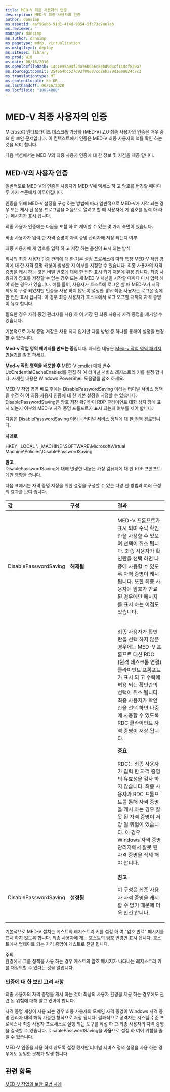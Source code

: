```yaml
---
title: MED-V 최종 사용자의 인증
description: MED-V 최종 사용자의 인증
author: dansimp
ms.assetid: aaf96eb6-91d1-4f4d-9854-5fc73c7ae7ab
ms.reviewer: ''
manager: dansimp
ms.author: dansimp
ms.pagetype: mdop, virtualization
ms.mktglfcycl: deploy
ms.sitesec: library
ms.prod: w10
ms.date: 06/16/2016
ms.openlocfilehash: 14c1e95a94f2da76b6b6c5ebd9d4cf14dcf839a7
ms.sourcegitcommit: 354664bc527d93f80687cd2eba70d1eea024c7c3
ms.translationtype: MT
ms.contentlocale: ko-KR
ms.lasthandoff: 06/26/2020
ms.locfileid: "10824888"
---
```

# MED-V 최종 사용자의 인증


Microsoft 엔터프라이즈 데스크톱 가상화 (MED-V) 2.0 최종 사용자의 인증은 매우 중요 한 보안 문제입니다. 이 컨텍스트에서 인증은 MED-V 최종 사용자의 id를 확인 하는 것을 의미 합니다.

다음 섹션에서는 MED-V의 최종 사용자 인증에 대 한 정보 및 지침을 제공 합니다.

## MED-V의 사용자 인증


일반적으로 MED-V의 인증은 사용자가 MED-V에 액세스 하 고 암호를 변경할 때마다 두 가지 수준에서 이루어집니다.

인증을 위해 MED-V 설정을 구성 하는 방법에 따라 일반적으로 MED-V가 시작 되는 경우 또는 게시 된 응용 프로그램을 처음으로 열려고 할 때 사용자에 게 암호를 입력 하 라는 메시지가 표시 됩니다.

최종 사용자 인증에는 다음을 포함 하 여 제어할 수 있는 몇 가지 측면이 있습니다.

최종 사용자가 입력 한 자격 증명이 자격 증명 관리자에 저장 되는지 여부

최종 사용자에 게 암호를 입력 하 고 저장 하는 옵션이 표시 되는 방식

회사의 최종 사용자 인증 관리에 대 한 기본 설정 프로세스에 따라 특정 MED-V 작업 영역에 대 한 자격 증명 캐싱이 발생할 지 여부를 지정할 수 있습니다. 최종 사용자의 자격 증명을 캐시 하는 것은 비밀 번호에 대해 한 번만 표시 되기 때문에 유용 합니다. 최종 사용자가 암호를 저장할 수 없는 경우 또는 새 MED-V 세션을 시작할 때마다 다시 입력 해야 하는 경우가 있습니다. 예를 들어, 사용자가 호스트에 로그온 할 때 MED-V가 시작 되도록 구성 되었지만 인증을 사용 하지 않도록 설정한 경우 최종 사용자는 로그온 중에 한 번만 표시 됩니다. 이 경우 최종 사용자가 호스트에서 로그 오프할 때까지 자격 증명이 유효 합니다.

필요한 경우 자격 증명 관리자를 사용 하 여 저장 된 최종 사용자 자격 증명을 제거할 수 있습니다.

기본적으로 자격 증명 저장은 사용 되지 않지만 다음 방법 중 하나를 통해이 설정을 변경할 수 있습니다.

**Med-v 작업 영역 패키지를 만드는 중**입니다. 자세한 내용은 [Med-v 작업 영역 패키지 만들기](create-a-med-v-workspace-package.md)를 참조 하세요.

**Med-v 작업 영역을 배포한 후** MED-V cmdlet 매개 변수 UxCredentialCacheEnabled를 편집 하 여 터미널 서비스 레지스트리 키를 설정 합니다. 자세한 내용은 Windows PowerShell 도움말을 참조 하세요.

MED-V 작업 영역 배포 후에는 DisablePasswordSaving 이라는 터미널 서비스 정책을 수정 하 여 최종 사용자 인증에 대 한 기본 설정을 지정할 수 있습니다. DisablePasswordSaving은 암호 저장 확인란이 RDP 클라이언트 대화 상자 창에 표시 되는지 여부와 MED-V 자격 증명 프롬프트가 표시 되는지 여부를 제어 합니다.

다음은 DisablePasswordSaving 이라는 터미널 서비스 정책에 대 한 정책 경로입니다.

**차례로**

HKEY _LOCAL \ _MACHINE \\SOFTWARE\\Microsoft\\Virtual Machine\\Policies\\DisablePasswordSaving

**참고**  
DisablePasswordSaving에 대해 변경한 내용은 가상 컴퓨터에 대 한 RDP 프롬프트에만 영향을 줍니다.



다음 표에서는 자격 증명 저장을 위한 설정을 구성할 수 있는 다양 한 방법과 여러 구성의 효과를 보여 줍니다.

<table>
<colgroup>
<col width="33%" />
<col width="33%" />
<col width="33%" />
</colgroup>
<thead>
<tr class="header">
<th align="left">값</th>
<th align="left">구성</th>
<th align="left">결과</th>
</tr>
</thead>
<tbody>
<tr class="odd">
<td align="left"><p>DisablePasswordSaving</p></td>
<td align="left"><p><strong>해제됨</strong></p></td>
<td align="left"><p>MED-V 프롬프트가 표시 되며 수락 확인란을 사용할 수 있으며 선택이 취소 됩니다. 최종 사용자가 확인란을 선택 하면 나중에 사용할 수 있도록 자격 증명이 캐시 됩니다. 또한 최종 사용자는 암호가 만료 된 경우에만 메시지를 표시 하는 이점도 있습니다.</p>
<p></p></td>
</tr>
<tr class="even">
<td align="left"><p></p></td>
<td align="left"><p></p></td>
<td align="left"><p>최종 사용자가 확인란을 선택 하지 않은 경우에는 MED-V 프롬프트 대신 RDC (원격 데스크톱 연결) 클라이언트 프롬프트가 표시 되 고 수락에 허용 되는 확인란의 선택이 취소 됩니다. 최종 사용자가 확인란을 선택 하면 나중에 사용할 수 있도록 RDC 클라이언트 자격 증명이 저장 됩니다.</p>
<div class="alert">
<strong>중요</strong><br/><p>RDC는 최종 사용자가 입력 한 자격 증명의 유효성을 검사 하지 않습니다. 최종 사용자가 RDC 프롬프트를 통해 자격 증명을 캐시 하는 경우 잘못 된 자격 증명이 저장 될 위험이 있습니다. 이 경우 Windows 자격 증명 관리자에서 잘못 된 자격 증명을 삭제 해야 합니다.</p>
</div>
<div>

</div></td>
</tr>
<tr class="odd">
<td align="left"><p>DisablePasswordSaving</p></td>
<td align="left"><p><strong>설정됨</strong></p></td>
<td align="left"><div class="alert">
<strong>참고</strong><br/><p>이 구성은 최종 사용자 자격 증명을 캐시할 수 없기 때문에 더욱 안전 합니다.</p>
</div>
<div>

</div></td>
</tr>
</tbody>
</table>



기본적으로 MED-V 설치는 게스트의 레지스트리 키를 설정 하 여 "암호 만료" 메시지를 표시 하지 않도록 합니다. 최종 사용자에 게는 호스트의 암호 변경만 표시 됩니다. 호스트에서 업데이트 되는 자격 증명이 게스트로 전달 됩니다.

**주의**  
환경에서 그룹 정책을 사용 하는 경우 게스트의 암호 메시지가 나타나는 레지스트리 키를 재정의할 수 있다는 것을 알립니다.



### 인증에 대 한 보안 고려 사항

최종 사용자의 자격 증명을 캐시 하는 것이 최상의 사용자 환경을 제공 하는 경우에도 관련 된 위험에 대해 알고 있어야 합니다.

자격 증명 캐싱이 사용 되는 경우 최종 사용자의 도메인 자격 증명이 Windows 자격 증명 관리자 내의 해독 가능한 형식으로 저장 됩니다. 결과적으로 공격자는 시스템 수준 프로세스나 최종 사용자 프로세스로 실행 되는 도구를 작성 하 고 최종 사용자의 자격 증명을 검색할 수 있습니다. DisablePasswordSaving을 **사용**으로 설정 하 여이 위험을 줄일 수 있습니다.

MED-V 인증을 사용 하지 않도록 설정 했지만 터미널 서비스 정책 설정을 사용 하는 경우에도 동일한 문제가 발생 합니다.

## 관련 항목


[MED-V 작업의 보안 모범 사례](security-best-practices-for-med-v-operations.md)









